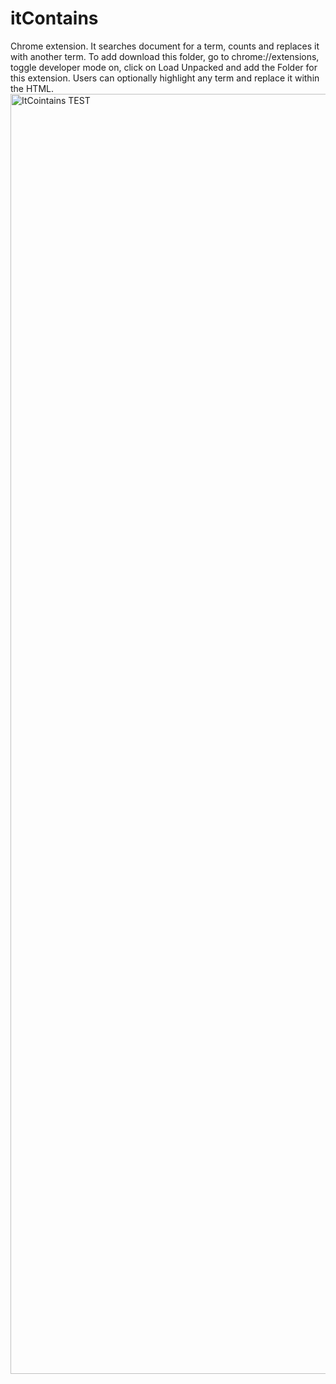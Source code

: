 # itContains
Chrome extension.
It searches document for a term, counts and replaces it with another term.
To add download this folder, go to chrome://extensions, toggle developer mode on, click on Load Unpacked and add the Folder for this extension. 
Users can optionally highlight any term and replace it within the HTML. 
<img width="2048" alt="ItCointains TEST" src="https://user-images.githubusercontent.com/28116351/135468770-97ee6fed-cc1d-45c5-bc4d-01960a68a15f.png">
